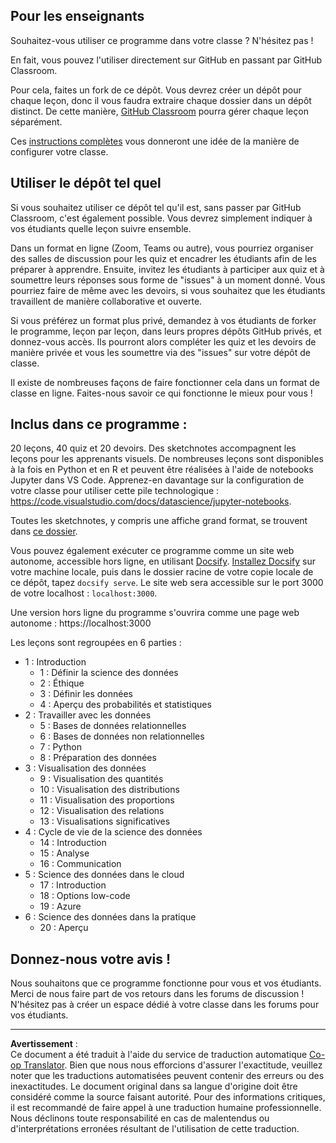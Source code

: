 <!--
CO_OP_TRANSLATOR_METADATA:
{
  "original_hash": "f7440be10c17a8a9262713af3d2818a9",
  "translation_date": "2025-09-06T19:51:23+00:00",
  "source_file": "for-teachers.md",
  "language_code": "fr"
}
-->
## Pour les enseignants

Souhaitez-vous utiliser ce programme dans votre classe ? N'hésitez pas !

En fait, vous pouvez l'utiliser directement sur GitHub en passant par GitHub Classroom.

Pour cela, faites un fork de ce dépôt. Vous devrez créer un dépôt pour chaque leçon, donc il vous faudra extraire chaque dossier dans un dépôt distinct. De cette manière, [GitHub Classroom](https://classroom.github.com/classrooms) pourra gérer chaque leçon séparément.

Ces [instructions complètes](https://github.blog/2020-03-18-set-up-your-digital-classroom-with-github-classroom/) vous donneront une idée de la manière de configurer votre classe.

## Utiliser le dépôt tel quel

Si vous souhaitez utiliser ce dépôt tel qu'il est, sans passer par GitHub Classroom, c'est également possible. Vous devrez simplement indiquer à vos étudiants quelle leçon suivre ensemble.

Dans un format en ligne (Zoom, Teams ou autre), vous pourriez organiser des salles de discussion pour les quiz et encadrer les étudiants afin de les préparer à apprendre. Ensuite, invitez les étudiants à participer aux quiz et à soumettre leurs réponses sous forme de "issues" à un moment donné. Vous pourriez faire de même avec les devoirs, si vous souhaitez que les étudiants travaillent de manière collaborative et ouverte.

Si vous préférez un format plus privé, demandez à vos étudiants de forker le programme, leçon par leçon, dans leurs propres dépôts GitHub privés, et donnez-vous accès. Ils pourront alors compléter les quiz et les devoirs de manière privée et vous les soumettre via des "issues" sur votre dépôt de classe.

Il existe de nombreuses façons de faire fonctionner cela dans un format de classe en ligne. Faites-nous savoir ce qui fonctionne le mieux pour vous !

## Inclus dans ce programme :

20 leçons, 40 quiz et 20 devoirs. Des sketchnotes accompagnent les leçons pour les apprenants visuels. De nombreuses leçons sont disponibles à la fois en Python et en R et peuvent être réalisées à l'aide de notebooks Jupyter dans VS Code. Apprenez-en davantage sur la configuration de votre classe pour utiliser cette pile technologique : https://code.visualstudio.com/docs/datascience/jupyter-notebooks.

Toutes les sketchnotes, y compris une affiche grand format, se trouvent dans [ce dossier](../../sketchnotes).

Vous pouvez également exécuter ce programme comme un site web autonome, accessible hors ligne, en utilisant [Docsify](https://docsify.js.org/#/). [Installez Docsify](https://docsify.js.org/#/quickstart) sur votre machine locale, puis dans le dossier racine de votre copie locale de ce dépôt, tapez `docsify serve`. Le site web sera accessible sur le port 3000 de votre localhost : `localhost:3000`.

Une version hors ligne du programme s'ouvrira comme une page web autonome : https://localhost:3000

Les leçons sont regroupées en 6 parties :

- 1 : Introduction
    - 1 : Définir la science des données
    - 2 : Éthique
    - 3 : Définir les données
    - 4 : Aperçu des probabilités et statistiques
- 2 : Travailler avec les données
    - 5 : Bases de données relationnelles
    - 6 : Bases de données non relationnelles
    - 7 : Python
    - 8 : Préparation des données
- 3 : Visualisation des données
    - 9 : Visualisation des quantités
    - 10 : Visualisation des distributions
    - 11 : Visualisation des proportions
    - 12 : Visualisation des relations
    - 13 : Visualisations significatives
- 4 : Cycle de vie de la science des données
    - 14 : Introduction
    - 15 : Analyse
    - 16 : Communication
- 5 : Science des données dans le cloud
    - 17 : Introduction
    - 18 : Options low-code
    - 19 : Azure
- 6 : Science des données dans la pratique
    - 20 : Aperçu

## Donnez-nous votre avis !

Nous souhaitons que ce programme fonctionne pour vous et vos étudiants. Merci de nous faire part de vos retours dans les forums de discussion ! N'hésitez pas à créer un espace dédié à votre classe dans les forums pour vos étudiants.

---

**Avertissement** :  
Ce document a été traduit à l'aide du service de traduction automatique [Co-op Translator](https://github.com/Azure/co-op-translator). Bien que nous nous efforcions d'assurer l'exactitude, veuillez noter que les traductions automatisées peuvent contenir des erreurs ou des inexactitudes. Le document original dans sa langue d'origine doit être considéré comme la source faisant autorité. Pour des informations critiques, il est recommandé de faire appel à une traduction humaine professionnelle. Nous déclinons toute responsabilité en cas de malentendus ou d'interprétations erronées résultant de l'utilisation de cette traduction.